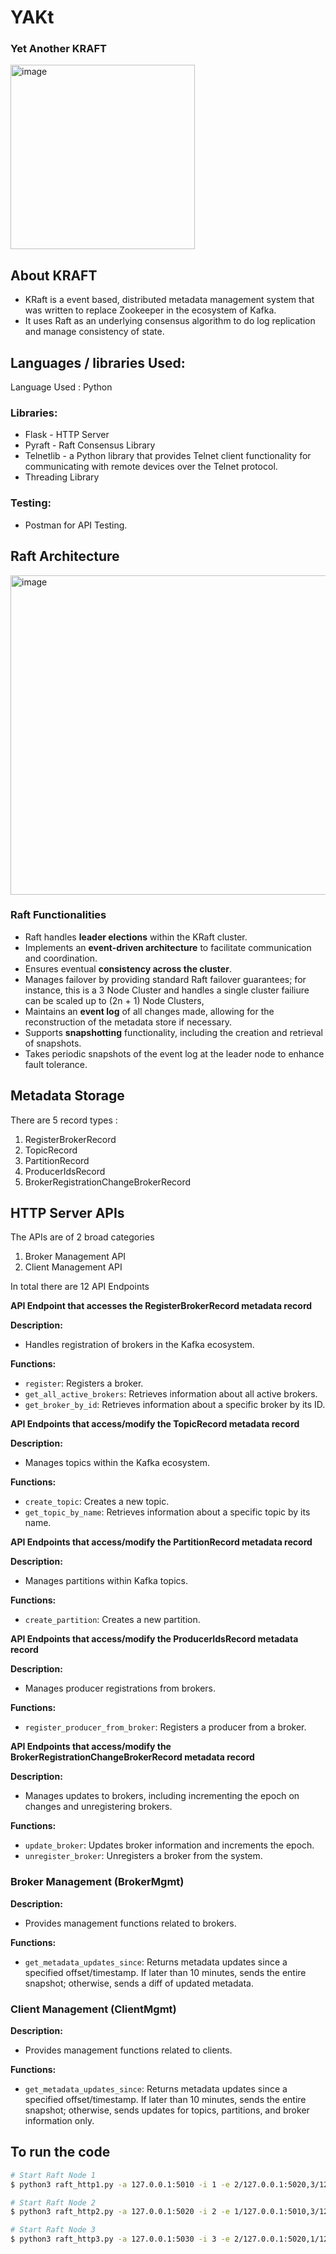 # YAKt
### Yet Another KRAFT

<img width="295" alt="image" src="https://github.com/Ashwinr-07/YAKt/assets/105007681/e5ad3bff-c26b-4f0d-a020-5bec12e45026">


## About KRAFT
- KRaft is a event based, distributed metadata management system that was written to replace Zookeeper in the ecosystem of Kafka.
- It uses Raft as an underlying consensus algorithm to do log replication and manage consistency of state.

## Languages / libraries Used:
Language Used : Python 

### Libraries:
- Flask - HTTP Server
- Pyraft - Raft Consensus Library
- Telnetlib - a Python library that provides Telnet client functionality for communicating with remote devices over the Telnet protocol.
- Threading Library

### Testing:
- Postman for API Testing.



## Raft Architecture
<img width="511" alt="image" src="https://github.com/Ashwinr-07/YAKt/assets/105007681/4173e06f-746c-4d40-9fec-6b5b6e2c6619">



### Raft Functionalities
- Raft handles __leader elections__ within the KRaft cluster.
- Implements an __event-driven architecture__ to facilitate communication and coordination.
- Ensures eventual __consistency across the cluster__.
- Manages failover by providing standard Raft failover guarantees; for instance, this is a 3 Node Cluster and handles a single cluster failiure can be scaled up to (2n + 1) Node Clusters,
- Maintains an __event log__ of all changes made, allowing for the reconstruction of the metadata store if necessary.
- Supports __snapshotting__ functionality, including the creation and retrieval of snapshots.
- Takes periodic snapshots of the event log at the leader node to enhance fault tolerance.



## Metadata Storage

There are 5 record types : 
1) RegisterBrokerRecord
2) TopicRecord
3) PartitionRecord
4) ProducerIdsRecord
5) BrokerRegistrationChangeBrokerRecord


## HTTP Server APIs

The APIs are of 2 broad categories
1) Broker Management API
2) Client Management API

In total there are 12 API Endpoints



__API Endpoint that accesses the RegisterBrokerRecord metadata record__

__Description:__
- Handles registration of brokers in the Kafka ecosystem.

__Functions:__
- `register`: Registers a broker.
- `get_all_active_brokers`: Retrieves information about all active brokers.
- `get_broker_by_id`: Retrieves information about a specific broker by its ID.

__API Endpoints that access/modify the TopicRecord metadata record__


__Description:__
- Manages topics within the Kafka ecosystem.

__Functions:__
- `create_topic`: Creates a new topic.
- `get_topic_by_name`: Retrieves information about a specific topic by its name.

__API Endpoints that access/modify the PartitionRecord metadata record__

__Description:__
- Manages partitions within Kafka topics.

__Functions:__
- `create_partition`: Creates a new partition.

__API Endpoints that access/modify the ProducerIdsRecord metadata record__

__Description:__
- Manages producer registrations from brokers.

__Functions:__
- `register_producer_from_broker`: Registers a producer from a broker.

__API Endpoints that access/modify the BrokerRegistrationChangeBrokerRecord metadata record__

__Description:__
- Manages updates to brokers, including incrementing the epoch on changes and unregistering brokers.

__Functions:__
- `update_broker`: Updates broker information and increments the epoch.
- `unregister_broker`: Unregisters a broker from the system.

### Broker Management (BrokerMgmt)

__Description:__
- Provides management functions related to brokers.

__Functions:__
- `get_metadata_updates_since`: Returns metadata updates since a specified offset/timestamp. If later than 10 minutes, sends the entire snapshot; otherwise, sends a diff of updated metadata.

### Client Management (ClientMgmt)

__Description:__
- Provides management functions related to clients.

__Functions:__
- `get_metadata_updates_since`: Returns metadata updates since a specified offset/timestamp. If later than 10 minutes, sends the entire snapshot; otherwise, sends updates for topics, partitions, and broker information only.


## To run the code

```bash
# Start Raft Node 1
$ python3 raft_http1.py -a 127.0.0.1:5010 -i 1 -e 2/127.0.0.1:5020,3/127.0.0.1:5030

# Start Raft Node 2
$ python3 raft_http2.py -a 127.0.0.1:5020 -i 2 -e 1/127.0.0.1:5010,3/127.0.0.1:5030

# Start Raft Node 3
$ python3 raft_http3.py -a 127.0.0.1:5030 -i 3 -e 2/127.0.0.1:5020,1/127.0.0

